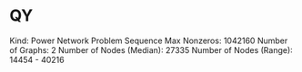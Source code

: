# QY

Kind: Power Network Problem Sequence
Max Nonzeros: 1042160
Number of Graphs: 2
Number of Nodes (Median): 27335
Number of Nodes (Range): 14454 - 40216